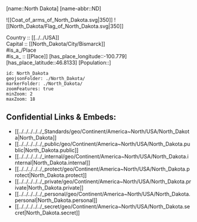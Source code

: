 ﻿---
location: [46.8133,-100.779] 
type: State
tags:
- geo/State


SpocWebEntityId: 36054
isDeleted: false
confidential: public

---
[name::North Dakota] 
[name-abbr::ND] 

![[Coat_of_arms_of_North_Dakota.svg|350]] 
![[North_Dakota/Flag_of_North_Dakota.svg|350]]  

Country :: [[../../USA]]  
Capital :: [[North_Dakota/City/Bismarck]]  
#is_a_/Place  
#is_a_ :: [[Place]] 
[has_place_longitude::-100.779] 
[has_place_latitude::46.8133] 
[Population::] 



```leaflet
id: North_Dakota
geojsonFolder: ./North_Dakota/
markerFolder: ./North_Dakota/
zoomFeatures: true 
minZoom: 2 
maxZoom: 18
```


## Confidential Links & Embeds: 
- [[../../../../../_Standards/geo/Continent/America~North/USA/North_Dakota|North_Dakota]] 
- [[../../../../../_public/geo/Continent/America~North/USA/North_Dakota.public|North_Dakota.public]] 
- [[../../../../../_internal/geo/Continent/America~North/USA/North_Dakota.internal|North_Dakota.internal]] 
- [[../../../../../_protect/geo/Continent/America~North/USA/North_Dakota.protect|North_Dakota.protect]] 
- [[../../../../../_private/geo/Continent/America~North/USA/North_Dakota.private|North_Dakota.private]] 
- [[../../../../../_personal/geo/Continent/America~North/USA/North_Dakota.personal|North_Dakota.personal]] 
- [[../../../../../_secret/geo/Continent/America~North/USA/North_Dakota.secret|North_Dakota.secret]] 
